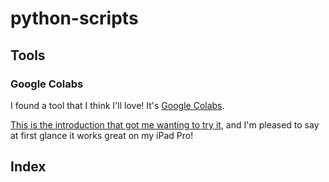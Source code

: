 # python-scripts

## Tools

### Google Colabs

I found a tool that I think I'll love!
It's [Google Colabs](https://colab.research.google.com/?utm_source=scs-index). 

[This is the introduction that got me wanting to try it](https://codingandfun.com/how-to-use-python-on-ipad/), and I'm pleased to say at first glance it works great on my iPad Pro!

## Index

